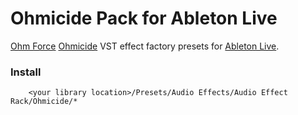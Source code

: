 Ohmicide Pack for Ableton Live
================

[Ohm Force](https://www.ohmforce.com) [Ohmicide](https://www.ohmforce.com/ViewProduct.do?p=Ohmicide) VST effect factory presets  for [Ableton Live](https://www.ableton.com/live).

### Install

```
    <your library location>/Presets/Audio Effects/Audio Effect Rack/Ohmicide/*
```
    
